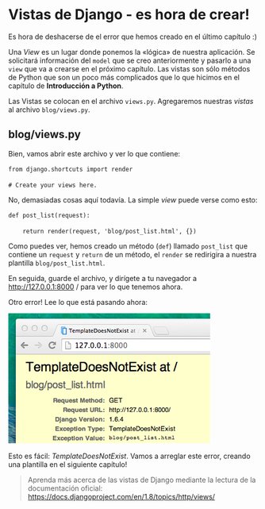 # Vistas de Django - es hora de crear!

Es hora de deshacerse de el error que hemos creado en el último capítulo :)

Una *View* es un lugar donde ponemos la «lógica» de nuestra aplicación. Se solicitará información del `model` que se creo anteriormente y pasarlo a una `view` que va a crearse en el próximo capítulo. Las vistas son sólo métodos de Python que son un poco más complicados que lo que hicimos en el capítulo de **Introducción a Python**.

Las Vistas se colocan en el archivo `views.py`. Agregaremos nuestras *vistas* al archivo `blog/views.py`.

## blog/views.py

Bien, vamos abrir este archivo y ver lo que contiene:

    from django.shortcuts import render
    
    # Create your views here.
    

No, demasiadas cosas aquí todavía. La simple *view* puede verse como esto:

    def post_list(request):
    
        return render(request, 'blog/post_list.html', {})
    

Como puedes ver, hemos creado un método (`def`) llamado `post_list` que contiene un `request` y `return` de un método, el `render` se redirigira a nuestra plantilla `blog/post_list.html`.

En seguida, guarde el archivo, y dirígete a tu navegador a http://127.0.0.1:8000 / para ver lo que tenemos ahora.

Otro error! Lee lo que está pasando ahora:

![Error][1]

 [1]: images/error.png

Esto es fácil: *TemplateDoesNotExist*. Vamos a arreglar este error, creando una plantilla en el siguiente capítulo!

> Aprenda más acerca de las vistas de Django mediante la lectura de la documentación oficial: https://docs.djangoproject.com/en/1.8/topics/http/views/

